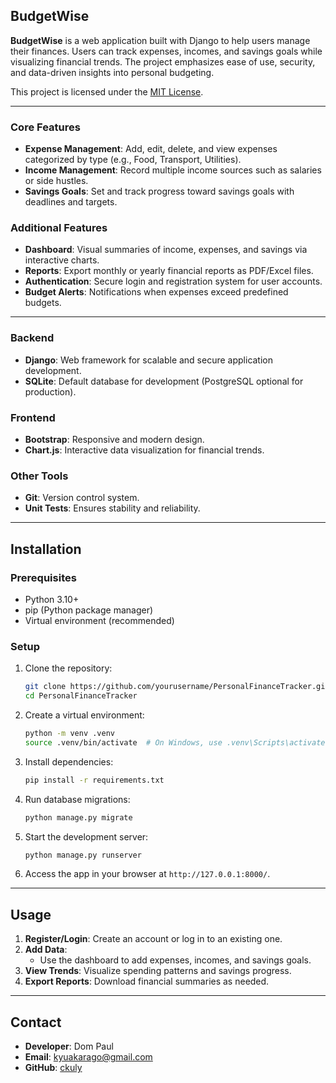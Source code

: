 ## BudgetWise

**BudgetWise** is a web application built with Django to help users manage their finances. Users can
track expenses, incomes, and savings goals while visualizing financial trends. The project emphasizes ease of use,
security, and data-driven insights into personal budgeting.

This project is licensed under the [MIT License](LICENSE).

---

### Core Features

- **Expense Management**: Add, edit, delete, and view expenses categorized by type (e.g., Food, Transport, Utilities).
- **Income Management**: Record multiple income sources such as salaries or side hustles.
- **Savings Goals**: Set and track progress toward savings goals with deadlines and targets.

### Additional Features

- **Dashboard**: Visual summaries of income, expenses, and savings via interactive charts.
- **Reports**: Export monthly or yearly financial reports as PDF/Excel files.
- **Authentication**: Secure login and registration system for user accounts.
- **Budget Alerts**: Notifications when expenses exceed predefined budgets.

---

### Backend

- **Django**: Web framework for scalable and secure application development.
- **SQLite**: Default database for development (PostgreSQL optional for production).

### Frontend

- **Bootstrap**: Responsive and modern design.
- **Chart.js**: Interactive data visualization for financial trends.

### Other Tools

- **Git**: Version control system.
- **Unit Tests**: Ensures stability and reliability.

---

## Installation

### Prerequisites

- Python 3.10+
- pip (Python package manager)
- Virtual environment (recommended)

### Setup

1. Clone the repository:
   ```bash
   git clone https://github.com/yourusername/PersonalFinanceTracker.git
   cd PersonalFinanceTracker
   ```

2. Create a virtual environment:
   ```bash
   python -m venv .venv
   source .venv/bin/activate  # On Windows, use .venv\Scripts\activate
   ```

3. Install dependencies:
   ```bash
   pip install -r requirements.txt
   ```

4. Run database migrations:
   ```bash
   python manage.py migrate
   ```

5. Start the development server:
   ```bash
   python manage.py runserver
   ```

6. Access the app in your browser at `http://127.0.0.1:8000/`.

---

## Usage

1. **Register/Login**: Create an account or log in to an existing one.
2. **Add Data**:
    - Use the dashboard to add expenses, incomes, and savings goals.
3. **View Trends**: Visualize spending patterns and savings progress.
4. **Export Reports**: Download financial summaries as needed.

---

## Contact

- **Developer**: Dom Paul
- **Email**: kyuakarago@gmail.com
- **GitHub**: [ckuly](https://github.com/ckuly)

